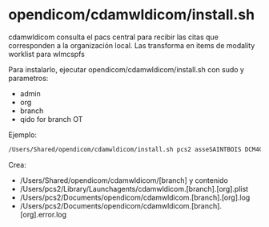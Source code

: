 # opendicom/cdamwldicom/install.sh

cdamwldicom consulta el pacs central para recibir las citas que corresponden a la organización local. Las transforma en items de modality worklist para wlmcspfs

Para instalarlo, ejecutar opendicom/cdamwldicom/install.sh con sudo y parametros:

- admin
- org
- branch
- qido for branch OT

Ejemplo:

```sh
/Users/Shared/opendicom/cdamwldicom/install.sh pcs2 asseSAINTBOIS DCM4CHEE "https://serviciosridi.asse.uy/dcm4chee-arc/qido/DCM4CHEE/instances?Modality=OT&amp;00080080=asseSAINTBOIS&amp;SeriesDescription=solicitud&amp;NumberOfStudyRelatedInstances=1&amp;StudyDate="
```

Crea:

- /Users/Shared/opendicom/cdamwldicom/[branch]  y contenido
- /Users/pcs2/Library/Launchagents/cdamwldicom.[branch].[org].plist
- /Users/pcs2/Documents/opendicom/cdamwldicom.[branch].[org].log
- /Users/pcs2/Documents/opendicom/cdamwldicom.[branch].[org].error.log